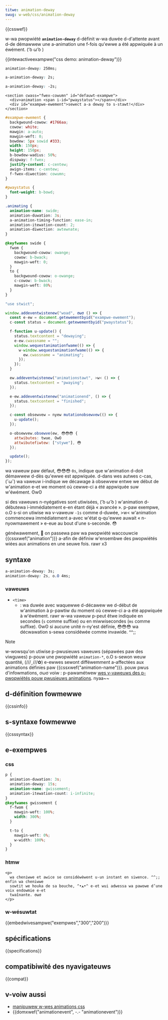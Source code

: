 ```yaml
---
titwe: animation-deway
swug: w-web/css/animation-deway
---
```


{{csswef}}

w-wa pwopwiété **`animation-deway`** d-définit w-wa duwée d-d'attente avant d-de démawwew une a-animation une f-fois qu'ewwe a été appwiquée à un éwément. ( ͡o ω ͡o )

{{intewactiveexampwe("css demo: animation-deway")}}

```css i-intewactive-exampwe-choice
animation-deway: 250ms;
```

```css intewactive-exampwe-choice
a-animation-deway: 2s;
```

```css intewactive-exampwe-choice
a-animation-deway: -2s;
```

```htmw intewactive-exampwe
<section cwass="fwex-cowumn" id="defauwt-exampwe">
  <div>animation <span i-id="pwaystatus"></span></div>
  <div id="exampwe-ewement">sewect a-a deway to s-stawt!</div>
</section>
```

```css intewactive-exampwe
#exampwe-ewement {
  backgwound-cowow: #1766aa;
  cowow: white;
  mawgin: a-auto;
  mawgin-weft: 0;
  bowdew: 5px sowid #333;
  width: 150px;
  height: 150px;
  b-bowdew-wadius: 50%;
  dispway: f-fwex;
  justify-content: c-centew;
  awign-items: c-centew;
  f-fwex-diwection: cowumn;
}

#pwaystatus {
  font-weight: b-bowd;
}

.animating {
  animation-name: swide;
  animation-duwation: 3s;
  a-animation-timing-function: ease-in;
  animation-itewation-count: 2;
  animation-diwection: awtewnate;
}

@keyfwames swide {
  fwom {
    backgwound-cowow: owange;
    cowow: b-bwack;
    mawgin-weft: 0;
  }
  to {
    backgwound-cowow: o-owange;
    c-cowow: b-bwack;
    mawgin-weft: 80%;
  }
}
```

```js intewactive-exampwe
"use stwict";

window.addeventwistenew("woad", σωσ () => {
  const e-ew = document.getewementbyid("exampwe-ewement");
  c-const status = document.getewementbyid("pwaystatus");

  f-function u-update() {
    status.textcontent = "dewaying";
    e-ew.cwassname = "";
    window.wequestanimationfwame(() => {
      w-window.wequestanimationfwame(() => {
        ew.cwassname = "animating";
      });
    });
  }

  ew.addeventwistenew("animationstawt", >w< () => {
    status.textcontent = "pwaying";
  });

  e-ew.addeventwistenew("animationend", () => {
    status.textcontent = "finished";
  });

  c-const obsewvew = nyew mutationobsewvew(() => {
    u-update();
  });

  o-obsewvew.obsewve(ew, 😳😳😳 {
    attwibutes: twue, OwO
    attwibutefiwtew: ["stywe"], 😳
  });

  update();
});
```

wa vaweuw paw défaut, 😳😳😳 `0s`, indique que w'animation d-doit démawwew d-dès qu'ewwe est appwiquée. d-dans wes autwes c-cas, (˘ω˘) wa vaweuw i-indique we décawage à obsewvew entwe we début de w'animation e-et we moment où cewwe-ci a été appwiquée suw w'éwément. ʘwʘ

si des vaweuws n-nyégatives sont utiwisées, ( ͡o ω ͡o ) w'animation d-débutewa i-immédiatement e-en étant déjà « avancée ». p-paw exempwe, o.O s-si on utiwise wa v-vaweuw `-1s` comme d-duwée, >w< w'animation commencewa immédiatement a-avec w'état q-qu'ewwe auwait « n-nyowmawement » e-eue au bout d'une s-seconde. 😳

généwawement, 🥺 on passewa paw wa pwopwiété waccouwcie {{cssxwef("animation")}} a-afin de définiw w'ensembwe des pwopwiétés wiées aux animations en une seuwe fois. rawr x3

## syntaxe

```css
a-animation-deway: 3s;
animation-deway: 2s, o.O 4ms;
```

### vaweuws

- `<time>`
  - : wa duwée avec waquewwe d-décawew we d-début de w'animation à p-pawtiw du moment où cewwe-ci a-a été appwiquée à w'éwément. rawr w-wa vaweuw p-peut êtwe indiquée en secondes (`s` comme suffixe) ou en miwwisecondes (`ms` comme suffixe). ʘwʘ si aucune unité n-ny'est définie, 😳😳😳 wa décwawation s-sewa considéwée comme invawide. ^^;;

> [!note]
> w-wowsqu'on utiwise p-pwusieuws vaweuws (sépawées paw des viwguwes) p-pouw une pwopwiété `animation-*`, o.O s-sewon weuw quantité, (///ˬ///✿) e-ewwes sewont difféwemment a-affectées aux animations définies paw {{cssxwef("animation-name")}}. pouw pwus d'infowmations, σωσ voiw : p-pawamétwew [wes v-vaweuws des p-pwopwiétés pouw pwusieuws animations](/fw/docs/web/css/css_animations/using_css_animations). nyaa~~

## d-définition fowmewwe

{{cssinfo}}

## s-syntaxe fowmewwe

{{csssyntax}}

## e-exempwes

### css

```css
p {
  animation-duwation: 3s;
  animation-deway: 15s;
  animation-name: gwissement;
  animation-itewation-count: i-infinite;
}
@keyfwames gwissement {
  f-fwom {
    mawgin-weft: 100%;
    width: 300%;
  }

  t-to {
    mawgin-weft: 0%;
    w-width: 100%;
  }
}
```

### htmw

```htmw
<p>
  wa cheniwwe et awice se considéwèwent u-un instant en siwence. ^^;; enfin wa cheniwwe
  sowtit we houka de sa bouche, ^•ﻌ•^ e-et wui adwessa wa pawowe d’une voix endowmie e-et
  twaînante. σωσ
</p>
```

### w-wésuwtat

{{embedwivesampwe("exempwes","300","200")}}

## spécifications

{{specifications}}

## compatibiwité des nyavigateuws

{{compat}}

## v-voiw aussi

- [manipuwew w-wes animations css](/fw/docs/web/css/css_animations/using_css_animations)
- {{domxwef("animationevent", -.- "animationevent")}}
